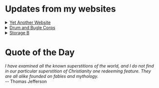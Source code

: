 # Updates from my websites

<details><summary> <a href="https://www.amon-hen.com">Yet Another Website</a> </summary>

* <a href="https://www.amon-hen.com/politics/34402">AI Slop</a>
* <a href="https://www.amon-hen.com/computing/internet/www/435">Quote of the Day</a>
* <a href="https://www.amon-hen.com/religion/34397">Get out of here, baldy!</a>
* <a href="https://www.amon-hen.com/television/7110">MST3K Short 0621 – Money Talks!</a>
* <a href="https://www.amon-hen.com/movies/34374">The Incredibly Strange Creatures Who Stopped Living and Became Mixed-Up Zombies (1964 )</a>
* <a href="https://www.amon-hen.com/music/34308">Black Market</a>
* <a href="https://www.amon-hen.com/music/drum-and-bugle-corps/34386">Bent Knee and The Bluecoats</a>
* <a href="https://www.amon-hen.com/science/34390">SpaceX’s Starship explodes during routine test in Texas</a>
* <a href="https://www.amon-hen.com/humor/34377">Is Soup Gay?</a>
* <a href="https://www.amon-hen.com/television/6094">MST3K 0112 – Untamed Youth</a>
</details>

<details><summary> <a href="https://www.drum-corps.net">Drum and Bugle Corps</a> </summary>

* <a href="https://www.drum-corps.net/news/3699">Drum Corps World – July 2025</a>
* <a href="https://www.drum-corps.net/history/2258">Cavaliers Alumni Corps (2008)</a>
* <a href="https://www.drum-corps.net/news/3693">The Bluecoats and Bent Knee</a>
* <a href="https://www.drum-corps.net/history/2255">Anaheim Kingsmen Alumni Corps (2007)</a>
* <a href="https://www.drum-corps.net/history/2251">Madison Scouts Alumni Corps (2006)</a>
* <a href="https://www.drum-corps.net/news/3682">Drum Corps World – June 2025</a>
* <a href="https://www.drum-corps.net/history/2241">Hawthorne Caballeros Alumni Corps (2005)</a>
* <a href="https://www.drum-corps.net/history/2225">Chicago Royal Airs Alumni Corps (2002)</a>
* <a href="https://www.drum-corps.net/history/2234">Mighty St. Joe’s Alumni Corps (1995)</a>
* <a href="https://www.drum-corps.net/history/2222">27th Lancers Alumni Corps (1994)</a>
</details>

<details><summary> <a href="https://www.storage-b.com">Storage B</a> </summary>

* <a href="https://www.storage-b.com/math-numerical-analysis/1081">Crummy Code from Copilot</a>
* <a href="https://www.storage-b.com/humor/1067">Meeting Driven Development</a>
* <a href="https://www.storage-b.com/c/1057">CLion Is Now Free for Non-Commercial Use</a>
* <a href="https://www.storage-b.com/humor/1052">Programmers Then and Now</a>
* <a href="https://www.storage-b.com/c/1050">Strategies for Developing Safety-Critical Software in C++</a>
* <a href="https://www.storage-b.com/ai/1048">What trillion-dollar problem is AI trying to solve?</a>
* <a href="https://www.storage-b.com/math-numerical-analysis/1036">Hypot</a>
* <a href="https://www.storage-b.com/c/1015">Uploading Consciousness</a>
* <a href="https://www.storage-b.com/humor/1003">SCRUM: An Honest Ad</a>
* <a href="https://www.storage-b.com/humor/996">Agile vs. Waterfall</a>
</details>

# Quote of the Day
<p><em>I have examined all the known superstitions of the world, and I do not find in our particular superstition of Christianity one redeeming feature. They are all alike founded on fables and mythology.</em><br /> -- Thomas Jefferson</p>